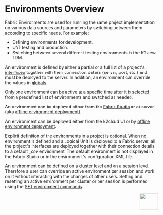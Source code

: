 # Environments Overview

Fabric Environments are used for running the same project implementation on various data sources and parameters by switching between them according to specific needs. For example:

-  Defining environments for development. 
-  UAT testing and production. 
-  Switching between several different testing environments in the K2view TDM. 

An environment is defined by either a partial or a full list of a project's [interfaces](/articles/05_DB_interfaces/01_interfaces_overview.md) together with their connection details (server, port, etc.) and must be deployed to the server. In addition, an environment can override the values in [globals](/articles/08_globals/01_globals_overview.md). 


Only one environment can be active at a specific time after it is selected from a predefined list of environments and switched as needed. 

<studio>

An environment can be deployed either from the [Fabric Studio](/articles/25_environments/03_deploy_env_from_Fabric_Studio.md) or at server (aka [offline environment deployment](/articles/25_environments/04_offline_deployment.md)).

</studio>

<web>

An environment can be deployed either from the k2cloud UI or by [offline environment deployment](/articles/25_environments/04_offline_deployment.md).

</web>

Explicit definition of the environments in a project is optional. When no environment is defined and a [Logical Unit](/articles/03_logical_units/01_LU_overview.md) is deployed to a Fabric server, all the project's interfaces are deployed together with their connection details to a default *_dev* environment. The default environment is not displayed in the Fabric Studio or in the environment's configuration XML file.

An environment can be defined on a cluster level and on a session level. Therefore a user can override an active environment per session and work on it without interacting with the changes of other users. Setting and resetting an active environment per cluster or per session is performed using the [SET environment commands](05_set_and_list_commands.md).



[<img align="right" width="60" height="54" src="/articles/images/Next.png">](02_create_new_environment.md)

